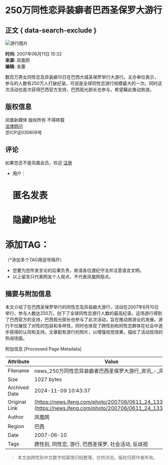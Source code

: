 # 250万同性恋异装癖者巴西圣保罗大游行

## 正文 { data-search-exclude }


![游行图片](http://img.ifeng.com/res/200706/0611_112665.jpg)

**时间:** 2007年06月11日 15:32  
**来源:** 凤凰网  
**编辑:** 金蕾

数百万男女同性恋及异装癖10日在巴西大城圣保罗举行大游行。主办单位表示，参与的人数有250万人打破纪录。可说是全球同性恋游行规模最大的一次。同时这次活动也首次获得巴西官方支持，巴西观光部长也参与，希望藉此推动旅游。

## 版权信息

凤凰新媒体 版权所有 不得转载  
[法律顾问](mailto:legal@ifeng.com)  
京ICP证030609号  

## 评论

如果您还不是凤凰会员，欢迎 [注册](http://sso.ifeng.com/ssos/register.jsp)

- 用户：
    
    # 匿名发表
    
    # 隐藏IP地址
    
# 添加TAG：

（*添加多个TAG用逗号隔开）

* 您要为您所发言论的后果负责，故请各位遵纪守法并注意语言文明。
* 以上留言只代表网友个人观点，不代表凤凰网观点。

## 摘要与附加信息

<!-- tcd_abstract -->
本文介绍了在巴西圣保罗举行的同性恋及异装癖大游行，活动在2007年6月10日举行，参与人数达250万，创下了全球同性恋游行人数的最高纪录。这场游行得到了巴西官方的支持，巴西观光部长也参与了此次活动，旨在推动旅游业的发展。游行不仅展现了对性的包容和多样性，同时也体现了跨性别和同性恋群体在社会中逐步获得的认同和支持。文章配有游行的照片，以增强视觉效果，描绘了活动现场的热闹场面。
<!-- tcd_abstract_end -->

附加信息 [Processed Page Metadata]

| Attribute       | Value                                  |
|-----------------|----------------------------------------|
| Filename        | news_250万同性恋异装癖者巴西圣保罗大游行_资讯_-_凤凰网.md                             |
| Size            | 1027 bytes                           |
| Archived Date   | 2024-11-09 10:43:37                             |
| Original Link   | [https://news.ifeng.com/photo/200706/0611_24_133329.shtml](https://news.ifeng.com/photo/200706/0611_24_133329.shtml)                       |
| Author          | 凤凰网                               |
| Region          | 巴西                               |
| Date            | 2007-06-10                                 |
| Tags            | 跨性别, 同性恋, 游行, 巴西圣保罗, 社会活动, 反歧视                                 |
>
> 本文由跨性别中文数字档案馆归档整理，仅供浏览。版权归原作者所有。
>